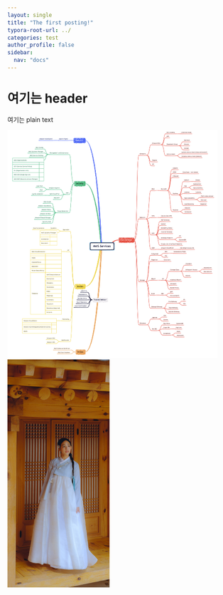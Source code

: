 ```yaml
---
layout: single
title: "The first posting!"
typora-root-url: ../
categories: test
author_profile: false
sidebar:
  nav: "docs"
---
```


# 여기는 header

여기는 plain text

<img src="/images/2023-04-21-first/IMG_1345.PNG" alt="IMG_1345" style="zoom:50%;" />

<img src="/images/2023-04-21-first/minji_newjeans.JPG" alt="minji_newjeans" style="zoom:50%;" />
